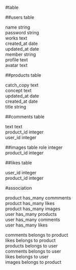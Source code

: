 #table

##users table

name                string  
password            string  
works               text  
created_at          date  
updated_at          date  
member              string  
profile             text  
avatar              text  

##products table

catch_copy          text  
concept             text  
updated_at          date  
created_at          date  
title               string  

##comments table

text                text  
product_id          integer  
user_id             integer  

##images table
role                integer  
product_id          integer  


##likes table

user_id             integer  
product_id          integer  

#association

product has_many commments  
product has_many likes  
product has_many images  
user has_many products  
user has_many comments  
user has_many likes  

comments belongs to product  
likes belongs to product  
products belongs to user  
comments belongs to user  
likes belongs to user  
images belongs to product  
